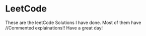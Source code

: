 # LeetCode
These are the leetCode Solutions I have done.
Most of them have //Commented explainations!!
Have a great day!
